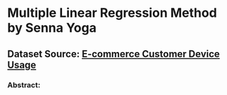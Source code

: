 # Multiple Linear Regression Method by Senna Yoga
## Dataset Source: [E-commerce Customer Device Usage](https://www.kaggle.com/datasets/iyadavvaibhav/ecommerce-customer-device-usage)
### Abstract:
